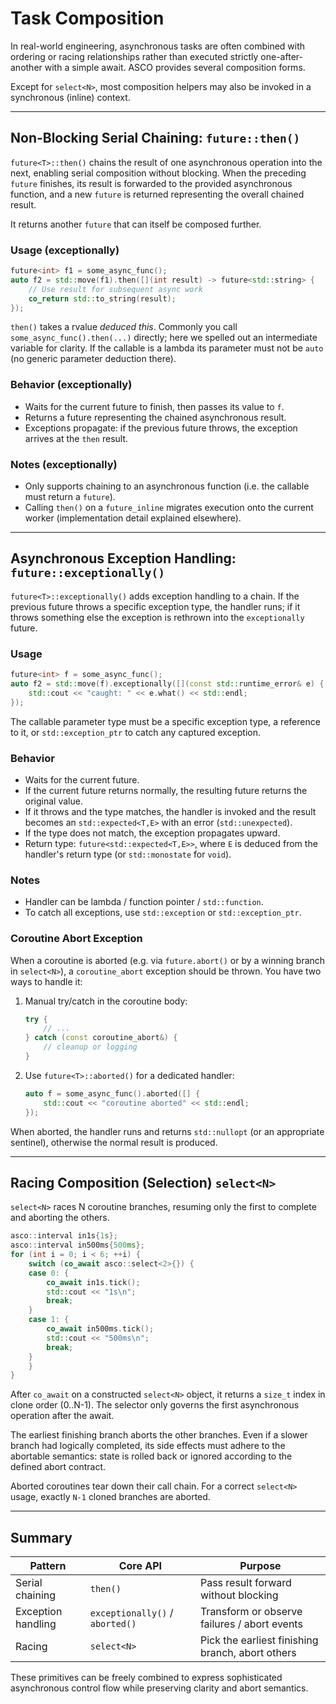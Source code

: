 # Task Composition

In real-world engineering, asynchronous tasks are often combined with ordering or racing relationships rather than executed strictly one-after-another with a simple await. ASCO provides several composition forms.

Except for `select<N>`, most composition helpers may also be invoked in a synchronous (inline) context.

---

## Non-Blocking Serial Chaining: `future::then()`

`future<T>::then()` chains the result of one asynchronous operation into the next, enabling serial composition without blocking. When the preceding `future` finishes, its result is forwarded to the provided asynchronous function, and a new `future` is returned representing the overall chained result.

It returns another `future` that can itself be composed further.

### Usage (exceptionally)

```cpp
future<int> f1 = some_async_func();
auto f2 = std::move(f1).then([](int result) -> future<std::string> {
    // Use result for subsequent async work
    co_return std::to_string(result);
});
```

`then()` takes a rvalue *deduced this*. Commonly you call `some_async_func().then(...)` directly; here we spelled out an intermediate variable for clarity. If the callable is a lambda its parameter must not be `auto` (no generic parameter deduction there).

### Behavior (exceptionally)

* Waits for the current future to finish, then passes its value to `f`.
* Returns a future representing the chained asynchronous result.
* Exceptions propagate: if the previous future throws, the exception arrives at the `then` result.

### Notes (exceptionally)

* Only supports chaining to an asynchronous function (i.e. the callable must return a `future`).
* Calling `then()` on a `future_inline` migrates execution onto the current worker (implementation detail explained elsewhere).

---

## Asynchronous Exception Handling: `future::exceptionally()`

`future<T>::exceptionally()` adds exception handling to a chain. If the previous future throws a specific exception type, the handler runs; if it throws something else the exception is rethrown into the `exceptionally` future.

### Usage

```cpp
future<int> f = some_async_func();
auto f2 = std::move(f).exceptionally([](const std::runtime_error& e) {
    std::cout << "caught: " << e.what() << std::endl;
});
```

The callable parameter type must be a specific exception type, a reference to it, or `std::exception_ptr` to catch any captured exception.

### Behavior

* Waits for the current future.
* If the current future returns normally, the resulting future returns the original value.
* If it throws and the type matches, the handler is invoked and the result becomes an `std::expected<T,E>` with an error (`std::unexpected`).
* If the type does not match, the exception propagates upward.
* Return type: `future<std::expected<T,E>>`, where `E` is deduced from the handler's return type (or `std::monostate` for `void`).

### Notes

* Handler can be lambda / function pointer / `std::function`.
* To catch all exceptions, use `std::exception` or `std::exception_ptr`.

### Coroutine Abort Exception

When a coroutine is aborted (e.g. via `future.abort()` or by a winning branch in `select<N>`), a `coroutine_abort` exception should be thrown. You have two ways to handle it:

1. Manual try/catch in the coroutine body:

   ```cpp
   try {
       // ...
   } catch (const coroutine_abort&) {
       // cleanup or logging
   }
   ```

2. Use `future<T>::aborted()` for a dedicated handler:

   ```cpp
   auto f = some_async_func().aborted([] {
       std::cout << "coroutine aborted" << std::endl;
   });
   ```

When aborted, the handler runs and returns `std::nullopt` (or an appropriate sentinel), otherwise the normal result is produced.

---

## Racing Composition (Selection) `select<N>`

`select<N>` races N coroutine branches, resuming only the first to complete and aborting the others.

```cpp
asco::interval in1s{1s};
asco::interval in500ms{500ms};
for (int i = 0; i < 6; ++i) {
    switch (co_await asco::select<2>{}) {
    case 0: {
        co_await in1s.tick();
        std::cout << "1s\n";
        break;
    }
    case 1: {
        co_await in500ms.tick();
        std::cout << "500ms\n";
        break;
    }
    }
}
```

After `co_await` on a constructed `select<N>` object, it returns a `size_t` index in clone order (0..N-1). The selector only governs the first asynchronous operation after the await.

The earliest finishing branch aborts the other branches. Even if a slower branch had logically completed, its side effects must adhere to the abortable semantics: state is rolled back or ignored according to the defined abort contract.

Aborted coroutines tear down their call chain. For a correct `select<N>` usage, exactly `N-1` cloned branches are aborted.

---

## Summary

| Pattern            | Core API                        | Purpose                                          |
| ------------------ | ------------------------------- | ------------------------------------------------ |
| Serial chaining    | `then()`                        | Pass result forward without blocking             |
| Exception handling | `exceptionally()` / `aborted()` | Transform or observe failures / abort events     |
| Racing             | `select<N>`                     | Pick the earliest finishing branch, abort others |

These primitives can be freely combined to express sophisticated asynchronous control flow while preserving clarity and abort semantics.

